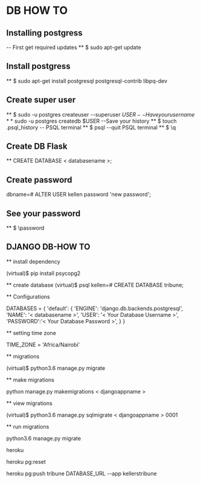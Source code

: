 # DB HOW TO

## Installing postgress

-- First get required updates
** $ sudo apt-get update

## Install postgress

**  $ sudo apt-get install postgresql postgresql-contrib libpq-dev

## Create super user

** $ sudo -u postgres createuser --superuser $USER
--Have your username
**$ sudo -u postgres createdb $USER
--Save your history
** $ touch .psql_history
-- PSQL terminal 
** $ psql
--quit PSQL terminal
** $ \q

## Create DB Flask

** CREATE DATABASE < databasename >;

## Create password

dbname=# ALTER USER kellen password 'new password';

## See your password

** $  \password

## DJANGO DB-HOW TO

** install dependency

(virtual)$ pip install psycopg2

** create database
(virtual)$ psql
kellen=# CREATE DATABASE tribune;

** Configurations

DATABASES = {
    'default': {
        'ENGINE': 'django.db.backends.postgresql',
        'NAME': '< databasename >',
        'USER': '< Your Database Username >',
    'PASSWORD':'< Your Database Password >',
    }
}

** setting time zone

TIME_ZONE = 'Africa/Nairobi'

** migrations

(virtual)$ python3.6 manage.py migrate

** make migrations

python manage.py makemigrations < djangoappname >

** view migrations

(virtual)$ python3.6 manage.py sqlmigrate < djangoappname > 0001

** run migrations

python3.6 manage.py migrate

heroku

heroku pg:reset 

heroku pg:push tribune DATABASE_URL --app kellerstribune

